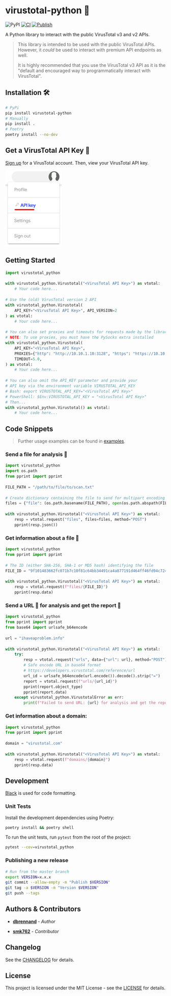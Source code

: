 # virustotal-python 🐍
![PyPI](https://img.shields.io/pypi/v/virustotal-python.svg?style=flat-square)
[![CI](https://github.com/dbrennand/virustotal-python/actions/workflows/ci.yml/badge.svg)](https://github.com/dbrennand/virustotal-python/actions/workflows/ci.yml)
[![Publish](https://github.com/dbrennand/virustotal-python/actions/workflows/publish.yml/badge.svg)](https://github.com/dbrennand/virustotal-python/actions/workflows/publish.yml)

A Python library to interact with the public VirusTotal v3 and v2 APIs.

> This library is intended to be used with the public VirusTotal APIs. However, it *could* be used to interact with premium API endpoints as well.
>
> It is highly recommended that you use the VirusTotal v3 API as it is the "default and encouraged way to programmatically interact with VirusTotal".

## Installation 🛠

```bash
# PyPi
pip install virustotal-python
# Manually
pip install .
# Poetry
poetry install --no-dev
```

## Get a VirusTotal API Key 🔑

[Sign up](https://www.virustotal.com/gui/join-us) for a VirusTotal account. Then, view your VirusTotal API key.

![VirusTotal view API key](images/APIKey.png)

## Getting Started

```python
import virustotal_python

with virustotal_python.Virustotal("<VirusTotal API Key>") as vtotal:
    # Your code here...

# Use the (old) VirusTotal version 2 API
with virustotal_python.Virustotal(
    API_KEY="<VirusTotal API Key>", API_VERSION=2
) as vtotal:
    # Your code here...

# You can also set proxies and timeouts for requests made by the library
# NOTE: To use proxies, you must have the PySocks extra installed
with virustotal_python.Virustotal(
    API_KEY="<VirusTotal API Key>",
    PROXIES={"http": "http://10.10.1.10:3128", "https": "https://10.10.1.10:1080"},
    TIMEOUT=5.0,
) as vtotal:
    # Your code here...

# You can also omit the API_KEY parameter and provide your
# API key via the environment variable VIRUSTOTAL_API_KEY
# Bash: export VIRUSTOTAL_API_KEY="<VirusTotal API Key>"
# PowerShell: $Env:VIRUSTOTAL_API_KEY = "<VirusTotal API Key>"
# Then...
with virustotal_python.Virustotal() as vtotal:
    # Your code here...
```

## Code Snippets

> Further usage examples can be found in [examples](examples).

### Send a file for analysis 🔎

```python
import virustotal_python
import os.path
from pprint import pprint

FILE_PATH = "/path/to/file/to/scan.txt"

# Create dictionary containing the file to send for multipart encoding upload
files = {"file": (os.path.basename(FILE_PATH), open(os.path.abspath(FILE_PATH), "rb"))}

with virustotal_python.Virustotal("<VirusTotal API Key>") as vtotal:
    resp = vtotal.request("files", files=files, method="POST")
    pprint(resp.json())
```

### Get information about a file 📁

```python
import virustotal_python
from pprint import pprint

# The ID (either SHA-256, SHA-1 or MD5 hash) identifying the file
FILE_ID = "9f101483662fc071b7c10f81c64bb34491ca4a877191d464ff46fd94c7247115"

with virustotal_python.Virustotal("<VirusTotal API Key>") as vtotal:
    resp = vtotal.request(f"files/{FILE_ID}")
    pprint(resp.data)
```

### Send a URL 🔗 for analysis and get the report 📄

```python
import virustotal_python
from pprint import pprint
from base64 import urlsafe_b64encode

url = "ihaveaproblem.info"

with virustotal_python.Virustotal("<VirusTotal API Key>") as vtotal:
    try:
        resp = vtotal.request("urls", data={"url": url}, method="POST")
        # Safe encode URL in base64 format
        # https://developers.virustotal.com/reference/url
        url_id = urlsafe_b64encode(url.encode()).decode().strip("=")
        report = vtotal.request(f"urls/{url_id}")
        pprint(report.object_type)
        pprint(report.data)
    except virustotal_python.VirustotalError as err:
        print(f"Failed to send URL: {url} for analysis and get the report: {err}")
```

### Get information about a domain:

```python
import virustotal_python
from pprint import pprint

domain = "virustotal.com"

with virustotal_python.Virustotal("<VirusTotal API Key>") as vtotal:
    resp = vtotal.request(f"domains/{domain}")
    pprint(resp.data)
```

## Development

[Black](https://github.com/psf/black) is used for code formatting.

### Unit Tests

Install the development dependencies using Poetry:

```bash
poetry install && poetry shell
```

To run the unit tests, run `pytest` from the root of the project:

```bash
pytest --cov=virustotal_python
```

### Publishing a new release

```bash
# Run from the master branch
export VERSION=x.x.x
git commit --allow-empty -m "Publish $VERSION"
git tag -a $VERSION -m "Version $VERSION"
git push --tags
```

## Authors & Contributors

* [**dbrennand**](https://github.com/dbrennand) - *Author*

* [**smk762**](https://github.com/smk762) - *Contributor*

## Changelog

See the [CHANGELOG](CHANGELOG.md) for details.

## License
This project is licensed under the MIT License - see the [LICENSE](LICENSE) for details.
